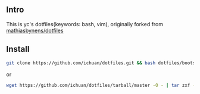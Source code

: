 ## Intro

This is yc's dotfiles(keywords: bash, vim), originally forked from [mathiasbynens/dotfiles](https://github.com/mathiasbynens/dotfiles)

## Install

```bash
git clone https://github.com/ichuan/dotfiles.git && bash dotfiles/bootstrap.sh
```

or

```bash
wget https://github.com/ichuan/dotfiles/tarball/master -O - | tar zxf - && bash ichuan-dotfiles-*/bootstrap.sh
```

